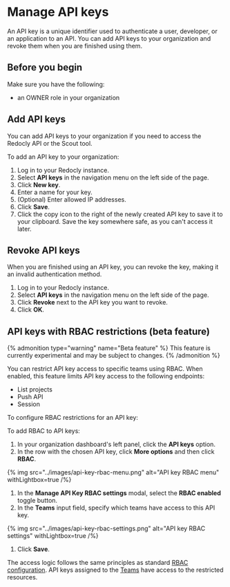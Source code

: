 # Manage API keys

An API key is a unique identifier used to authenticate a user, developer, or an application to an API.
You can add API keys to your organization and revoke them when you are finished using them.

## Before you begin

Make sure you have the following:

- an OWNER role in your organization

## Add API keys

You can add API keys to your organization if you need to access the Redocly API or the Scout tool.

To add an API key to your organization:

1. Log in to your Redocly instance.
2. Select **API keys** in the navigation menu on the left side of the page.
3. Click **New key**.
4. Enter a name for your key.
5. (Optional) Enter allowed IP addresses.
6. Click **Save**.
7. Click the copy icon to the right of the newly created API key to save it to your clipboard.
   Save the key somewhere safe, as you can't access it later.

## Revoke API keys

When you are finished using an API key, you can revoke the key, making it an invalid authentication method.

1. Log in to your Redocly instance.
2. Select **API keys** in the navigation menu on the left side of the page.
3. Click **Revoke** next to the API key you want to revoke.
4. Click **OK**.

## API keys with RBAC restrictions (beta feature)

{% admonition type="warning" name="Beta feature" %}
This feature is currently experimental and may be subject to changes.
{% /admonition %}

You can restrict API key access to specific teams using RBAC. When enabled, this feature limits API key access to the following endpoints:

- List projects
- Push API
- Session

To configure RBAC restrictions for an API key:

To add RBAC to API keys:

1. In your organization dashboard's left panel, click the **API keys** option.
1. In the row with the chosen API key, click **More options**  and then click **RBAC**.

{% img
  src="../images/api-key-rbac-menu.png"
  alt="API key RBAC menu"
  withLightbox=true
/%}

1. In the **Manage API Key RBAC settings** modal, select the **RBAC enabled** toggle button.
1. In the **Teams** input field, specify which teams have access to this API key.

{% img
  src="../images/api-key-rbac-settings.png"
  alt="API key RBAC settings"
  withLightbox=true
/%}

1. Click **Save**.

The access logic follows the same principles as standard [RBAC configuration](../../access/rbac.md).
API keys assigned to the [Teams](./teams.md) have access to the restricted resources.
